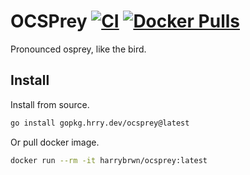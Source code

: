 # OCSPrey [![CI](https://github.com/harrybrwn/ocsprey/actions/workflows/ci.yml/badge.svg)](https://github.com/harrybrwn/ocsprey/actions) [![Docker Pulls](https://img.shields.io/docker/pulls/harrybrwn/ocsprey.svg)](https://hub.docker.com/r/harrybrwn/ocsprey)

Pronounced osprey, like the bird.

## Install

Install from source.
```bash
go install gopkg.hrry.dev/ocsprey@latest
```

Or pull docker image.
```bash
docker run --rm -it harrybrwn/ocsprey:latest
```